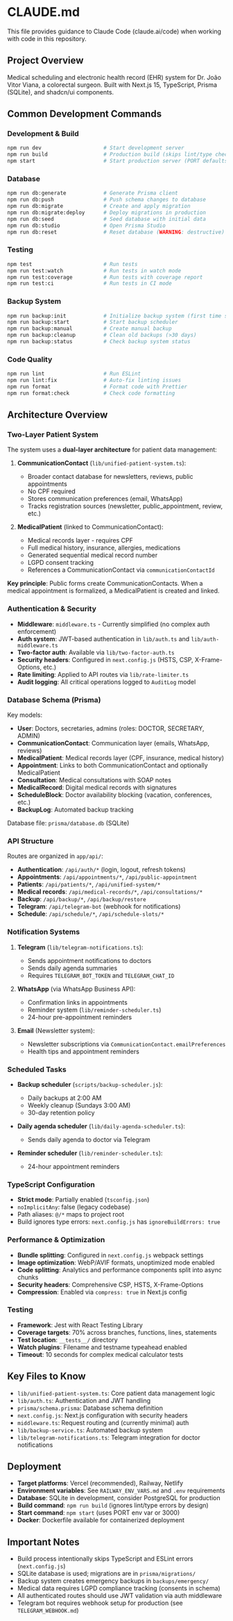 # CLAUDE.md

This file provides guidance to Claude Code (claude.ai/code) when working with code in this repository.

## Project Overview

Medical scheduling and electronic health record (EHR) system for Dr. João Vitor Viana, a colorectal surgeon. Built with Next.js 15, TypeScript, Prisma (SQLite), and shadcn/ui components.

## Common Development Commands

### Development & Build
```bash
npm run dev                    # Start development server
npm run build                  # Production build (skips lint/type checks)
npm start                      # Start production server (PORT defaults to 3000)
```

### Database
```bash
npm run db:generate            # Generate Prisma client
npm run db:push                # Push schema changes to database
npm run db:migrate             # Create and apply migration
npm run db:migrate:deploy      # Deploy migrations in production
npm run db:seed                # Seed database with initial data
npm run db:studio              # Open Prisma Studio
npm run db:reset               # Reset database (WARNING: destructive)
```

### Testing
```bash
npm test                       # Run tests
npm run test:watch             # Run tests in watch mode
npm run test:coverage          # Run tests with coverage report
npm run test:ci                # Run tests in CI mode
```

### Backup System
```bash
npm run backup:init            # Initialize backup system (first time setup)
npm run backup:start           # Start backup scheduler
npm run backup:manual          # Create manual backup
npm run backup:cleanup         # Clean old backups (>30 days)
npm run backup:status          # Check backup system status
```

### Code Quality
```bash
npm run lint                   # Run ESLint
npm run lint:fix               # Auto-fix linting issues
npm run format                 # Format code with Prettier
npm run format:check           # Check code formatting
```

## Architecture Overview

### Two-Layer Patient System

The system uses a **dual-layer architecture** for patient data management:

1. **CommunicationContact** (`lib/unified-patient-system.ts`):
   - Broader contact database for newsletters, reviews, public appointments
   - No CPF required
   - Stores communication preferences (email, WhatsApp)
   - Tracks registration sources (newsletter, public_appointment, review, etc.)

2. **MedicalPatient** (linked to CommunicationContact):
   - Medical records layer - requires CPF
   - Full medical history, insurance, allergies, medications
   - Generated sequential medical record number
   - LGPD consent tracking
   - References a CommunicationContact via `communicationContactId`

**Key principle**: Public forms create CommunicationContacts. When a medical appointment is formalized, a MedicalPatient is created and linked.

### Authentication & Security

- **Middleware**: `middleware.ts` - Currently simplified (no complex auth enforcement)
- **Auth system**: JWT-based authentication in `lib/auth.ts` and `lib/auth-middleware.ts`
- **Two-factor auth**: Available via `lib/two-factor-auth.ts`
- **Security headers**: Configured in `next.config.js` (HSTS, CSP, X-Frame-Options, etc.)
- **Rate limiting**: Applied to API routes via `lib/rate-limiter.ts`
- **Audit logging**: All critical operations logged to `AuditLog` model

### Database Schema (Prisma)

Key models:
- **User**: Doctors, secretaries, admins (roles: DOCTOR, SECRETARY, ADMIN)
- **CommunicationContact**: Communication layer (emails, WhatsApp, reviews)
- **MedicalPatient**: Medical records layer (CPF, insurance, medical history)
- **Appointment**: Links to both CommunicationContact and optionally MedicalPatient
- **Consultation**: Medical consultations with SOAP notes
- **MedicalRecord**: Digital medical records with signatures
- **ScheduleBlock**: Doctor availability blocking (vacation, conferences, etc.)
- **BackupLog**: Automated backup tracking

Database file: `prisma/database.db` (SQLite)

### API Structure

Routes are organized in `app/api/`:
- **Authentication**: `/api/auth/*` (login, logout, refresh tokens)
- **Appointments**: `/api/appointments/*`, `/api/public-appointment`
- **Patients**: `/api/patients/*`, `/api/unified-system/*`
- **Medical records**: `/api/medical-records/*`, `/api/consultations/*`
- **Backup**: `/api/backup/*`, `/api/backup/restore`
- **Telegram**: `/api/telegram-bot` (webhook for notifications)
- **Schedule**: `/api/schedule/*`, `/api/schedule-slots/*`

### Notification Systems

1. **Telegram** (`lib/telegram-notifications.ts`):
   - Sends appointment notifications to doctors
   - Sends daily agenda summaries
   - Requires `TELEGRAM_BOT_TOKEN` and `TELEGRAM_CHAT_ID`

2. **WhatsApp** (via WhatsApp Business API):
   - Confirmation links in appointments
   - Reminder system (`lib/reminder-scheduler.ts`)
   - 24-hour pre-appointment reminders

3. **Email** (Newsletter system):
   - Newsletter subscriptions via `CommunicationContact.emailPreferences`
   - Health tips and appointment reminders

### Scheduled Tasks

- **Backup scheduler** (`scripts/backup-scheduler.js`):
  - Daily backups at 2:00 AM
  - Weekly cleanup (Sundays 3:00 AM)
  - 30-day retention policy

- **Daily agenda scheduler** (`lib/daily-agenda-scheduler.ts`):
  - Sends daily agenda to doctor via Telegram

- **Reminder scheduler** (`lib/reminder-scheduler.ts`):
  - 24-hour appointment reminders

### TypeScript Configuration

- **Strict mode**: Partially enabled (`tsconfig.json`)
- `noImplicitAny`: false (legacy codebase)
- Path aliases: `@/*` maps to project root
- Build ignores type errors: `next.config.js` has `ignoreBuildErrors: true`

### Performance & Optimization

- **Bundle splitting**: Configured in `next.config.js` webpack settings
- **Image optimization**: WebP/AVIF formats, unoptimized mode enabled
- **Code splitting**: Analytics and performance components split into async chunks
- **Security headers**: Comprehensive CSP, HSTS, X-Frame-Options
- **Compression**: Enabled via `compress: true` in Next.js config

### Testing

- **Framework**: Jest with React Testing Library
- **Coverage targets**: 70% across branches, functions, lines, statements
- **Test location**: `__tests__/` directory
- **Watch plugins**: Filename and testname typeahead enabled
- **Timeout**: 10 seconds for complex medical calculator tests

## Key Files to Know

- `lib/unified-patient-system.ts`: Core patient data management logic
- `lib/auth.ts`: Authentication and JWT handling
- `prisma/schema.prisma`: Database schema definition
- `next.config.js`: Next.js configuration with security headers
- `middleware.ts`: Request routing and (currently minimal) auth
- `lib/backup-service.ts`: Automated backup system
- `lib/telegram-notifications.ts`: Telegram integration for doctor notifications

## Deployment

- **Target platforms**: Vercel (recommended), Railway, Netlify
- **Environment variables**: See `RAILWAY_ENV_VARS.md` and `.env` requirements
- **Database**: SQLite in development, consider PostgreSQL for production
- **Build command**: `npm run build` (ignores lint/type errors by design)
- **Start command**: `npm start` (uses PORT env var or 3000)
- **Docker**: Dockerfile available for containerized deployment

## Important Notes

- Build process intentionally skips TypeScript and ESLint errors (`next.config.js`)
- SQLite database is used; migrations are in `prisma/migrations/`
- Backup system creates emergency backups in `backups/emergency/`
- Medical data requires LGPD compliance tracking (consents in schema)
- All authenticated routes should use JWT validation via auth middleware
- Telegram bot requires webhook setup for production (see `TELEGRAM_WEBHOOK.md`)
